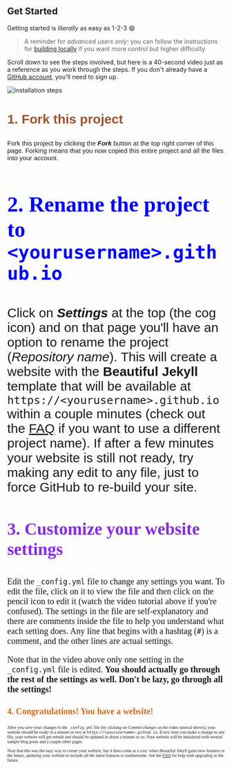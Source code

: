 ## Get Started

Getting started is *literally* as easy as 1-2-3 :smile:

> A reminder for *advanced users only*: you can follow the instructions for [building locally](https://beautifuljekyll.com/getstarted/#install-steps-hard) if you want more control but higher difficulty

Scroll down to see the steps involved, but here is a 40-second video just as a reference as you work through the steps. If you don't already have a [GitHub account](https://github.com/join), you'll need to sign up.

![Installation steps](assets/img/install-steps.gif)


<div class="gs-section-01" markdown="1">

### 1. Fork this project

Fork this project by clicking the __*Fork*__ button at the top right corner of this page. Forking means that you now copied this entire project and all the files into your account.

</div>


<div class="gs-section-02" markdown="1">

### 2. Rename the project to `<yourusername>.github.io`

Click on __*Settings*__ at the top (the cog icon) and on that page you'll have an option to rename the project (*Repository name*). This will create a website with the **Beautiful Jekyll** template that will be available at `https://<yourusername>.github.io` within a couple minutes (check out the [FAQ](https://beautifuljekyll.com/faq/#custom-domain) if you want to use a different project name). If after a few minutes your website is still not ready, try making any edit to any file, just to force GitHub to re-build your site.

</div>


<div class="gs-section-03" markdown="1">

### 3. Customize your website settings

Edit the `_config.yml` file to change any settings you want. To edit the file, click on it to view the file and then click on the pencil icon to edit it (watch the video tutorial above if you're confused).  The settings in the file are self-explanatory and there are comments inside the file to help you understand what each setting does. Any line that begins with a hashtag (`#`) is a comment, and the other lines are actual settings.

Note that in the video above only one setting in the `_config.yml` file is edited. **You should actually go through the rest of the settings as well. Don't be lazy, go through all the settings!**

</div>


<div class="gs-section-04" markdown="1">

### 4. Congratulations! You have a website!

After you save your changes to the `_config.yml` file (by clicking on *Commit changes* as the video tutorial shows), your website should be ready in a minute or two at `https://<yourusername>.github.io`. Every time you make a change to any file, your website will get rebuilt and should be updated in about a minute or so. Your website will be initialized with several sample blog posts and a couple other pages.

Note that this was the easy way to *create* your website, but it does come at a cost: when Beautiful Jekyll gains new features in the future, *updating* your website to include all the latest features is cumbersome. See the [FAQ](https://beautifuljekyll.com/faq/#updating) for help with upgrading in the future.

</div>



<style>

.gs-section-01 h3 { 
     color: #A0522D;
     font-size: 30px;
     font-family: Arial, Helvetica, sans-serif;
}

.gs-section-01 p {
     font-size: 15px;
     font-family: Arial, Helvetica, sans-serif;
}
     
.gs-section-02 h3 { 
     color: #0000FF;
     font-size: 50px;
     font-family: "Times New Roman", Times, serif;
}

.gs-section-02 p {
     font-size: 30px;
     font-family: Arial, Helvetica, sans-serif;
}
     
.gs-section-03 h3 { 
     color: #8A2BE2;
     font-size: 40px;
     font-family: "Times New Roman", Times, serif;
}

.gs-section-03 p {
     font-size: 20px;
     font-family: "Times New Roman", Times, serif;
}
     
 .gs-section-04 h3 { 
     color: #D2691E;
     font-size: 20px;
     font-family: "Times New Roman", Times, serif;
}

.gs-section-04 p {
     font-size: 10px;
     font-family: "Times New Roman", Times, serif;
}

</style>
